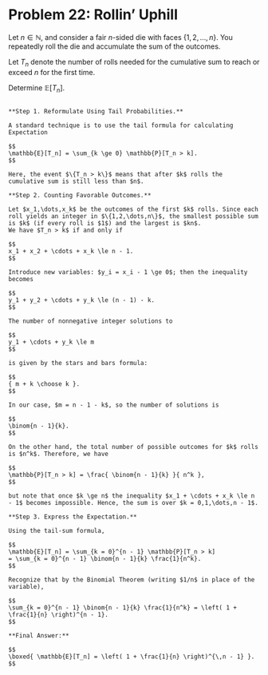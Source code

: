 # Problem 22: Rollin’ Uphill

Let $n \in \mathbb{N}$, and consider a fair $n$-sided die with faces $\{1, 2, \dots, n\}$. You repeatedly roll the die and accumulate the sum of the outcomes.

Let $T_n$ denote the number of rolls needed for the cumulative sum to reach or exceed $n$ for the first time.

Determine $\mathbb{E}[T_n]$.

````{dropdown} Click to show solution

**Step 1. Reformulate Using Tail Probabilities.**

A standard technique is to use the tail formula for calculating Expectation

$$
\mathbb{E}[T_n] = \sum_{k \ge 0} \mathbb{P}[T_n > k].
$$

Here, the event $\{T_n > k\}$ means that after $k$ rolls the cumulative sum is still less than $n$.

**Step 2. Counting Favorable Outcomes.**

Let $x_1,\dots,x_k$ be the outcomes of the first $k$ rolls. Since each roll yields an integer in $\{1,2,\dots,n\}$, the smallest possible sum is $k$ (if every roll is $1$) and the largest is $kn$.  
We have $T_n > k$ if and only if

$$
x_1 + x_2 + \cdots + x_k \le n - 1.
$$

Introduce new variables: $y_i = x_i - 1 \ge 0$; then the inequality becomes

$$
y_1 + y_2 + \cdots + y_k \le (n - 1) - k.
$$

The number of nonnegative integer solutions to

$$
y_1 + \cdots + y_k \le m
$$

is given by the stars and bars formula:

$$
{ m + k \choose k }.
$$

In our case, $m = n - 1 - k$, so the number of solutions is

$$
\binom{n - 1}{k}.
$$

On the other hand, the total number of possible outcomes for $k$ rolls is $n^k$. Therefore, we have

$$
\mathbb{P}[T_n > k] = \frac{ \binom{n - 1}{k} }{ n^k },
$$

but note that once $k \ge n$ the inequality $x_1 + \cdots + x_k \le n - 1$ becomes impossible. Hence, the sum is over $k = 0,1,\dots,n - 1$.

**Step 3. Express the Expectation.**

Using the tail-sum formula,

$$
\mathbb{E}[T_n] = \sum_{k = 0}^{n - 1} \mathbb{P}[T_n > k]
= \sum_{k = 0}^{n - 1} \binom{n - 1}{k} \frac{1}{n^k}.
$$

Recognize that by the Binomial Theorem (writing $1/n$ in place of the variable),

$$
\sum_{k = 0}^{n - 1} \binom{n - 1}{k} \frac{1}{n^k} = \left( 1 + \frac{1}{n} \right)^{n - 1}.
$$

**Final Answer:**

$$
\boxed{ \mathbb{E}[T_n] = \left( 1 + \frac{1}{n} \right)^{\,n - 1} }.
$$

````
